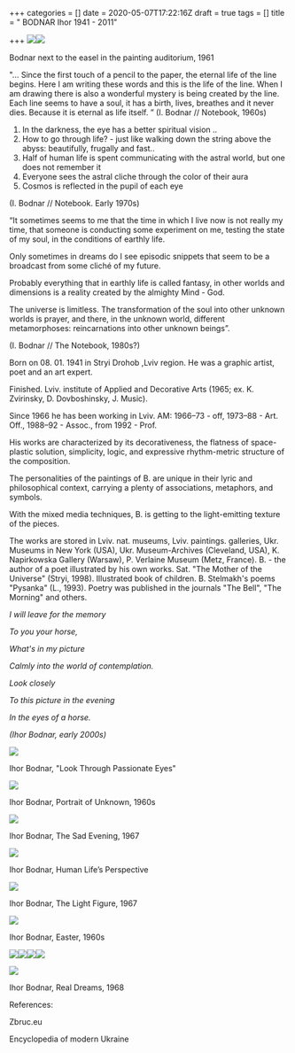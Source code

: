 +++
categories = []
date = 2020-05-07T17:22:16Z
draft = true
tags = []
title = " BODNAR Ihor 1941 - 2011"

+++
![](/uploads/igor-bodnar-realni-mrii-1968-r.jpg)![](/uploads/i-bodnar-za-molbertom-v-auditorii-zhivopisu-1961r.jpg)

Bodnar next to the easel in the painting auditorium, 1961

"... Since the first touch of a pencil to the paper, the eternal life of the line begins. Here I am writing these words and this is the life of the line. When I am drawing there is also a wonderful mystery is being created by the line. Each line seems to have a soul, it has a birth, lives, breathes and it never dies. Because it is eternal as life itself. ” (I. Bodnar // Notebook, 1960s)

1. In the darkness, the eye has a better spiritual vision ..
2. How to go through life? - just like walking down the string above the abyss: beautifully, frugally and fast..
3. Half of human life is spent communicating with the astral world, but one does not remember it
4. Everyone sees the astral cliche through the color of their aura
5. Cosmos is reflected in the pupil of each eye

(I. Bodnar // Notebook. Early 1970s)

“It sometimes seems to me that the time in which I live now is not really my time, that someone is conducting some experiment on me, testing the state of my soul, in the conditions of earthly life.

Only sometimes in dreams do I see episodic snippets that seem to be a broadcast from some cliché of my future.

Probably everything that in earthly life is called fantasy, in other worlds and dimensions is a reality created by the almighty Mind - God.

The universe is limitless. The transformation of the soul into other unknown worlds is prayer, and there, in the unknown world, different metamorphoses: reincarnations into other unknown beings”.

(I. Bodnar // The Notebook, 1980s?)

Born on 08. 01. 1941 in Stryi Drohob ,Lviv region. He was a graphic artist, poet and an art expert.

Finished. Lviv. institute of Applied and Decorative Arts (1965; ex. K. Zvirinsky, D. Dovboshinsky, J. Music).

Since 1966 he has been working in Lviv. AM: 1966–73 - off, 1973–88 - Art. Off., 1988–92 - Assoc., from 1992 - Prof.

His works are characterized by its decorativeness, the flatness of space-plastic solution, simplicity, logic, and expressive rhythm-metric structure of the composition.

The personalities of the paintings of B. are unique in their lyric and philosophical context, carrying a plenty of associations, metaphors, and symbols.

With the mixed media techniques, B. is getting to the light-emitting texture of the pieces.

The works are stored in Lviv. nat. museums, Lviv. paintings. galleries, Ukr. Museums in New York (USA), Ukr. Museum-Archives (Cleveland, USA), K. Napirkowska Gallery (Warsaw), P. Verlaine Museum (Metz, France). B. - the author of a poet illustrated by his own works. Sat. "The Mother of the Universe" (Stryi, 1998). Illustrated book of children. B. Stelmakh's poems "Pysanka" (L., 1993). Poetry was published in the journals "The Bell", "The Morning" and others.

_I will leave for the memory_

_To you your horse,_

_What's in my picture_

_Calmly into the world of contemplation._

_Look closely_

_To this picture in the evening_

_In the eyes of a horse._

_(Ihor Bodnar, early 2000s)_

![](/uploads/igor-bodnar-pogliad-kriz-pristrastni-ochi.jpg)

Ihor Bodnar, "Look Through Passionate Eyes"

![](/uploads/knuga-21-2010-page-004-1.jpg)

Ihor Bodnar, Portrait of Unknown, 1960s

![](/uploads/igor-bodnar-sumnii-vechir-1967-r.jpg)

Ihor Bodnar, The Sad Evening, 1967

![](/uploads/10-perspektyva-lyudskogo-zhyttya.jpg)

Ihor Bodnar, Human Life’s Perspective

![](/uploads/9-svitla-postat-1967.jpg)

Ihor Bodnar, The Light Figure, 1967

![](/uploads/igor-bodnar-velikodnie-1960-ti-rr.jpg)

Ihor Bodnar, Easter, 1960s

![](/uploads/ihor-bodnar-igor-bodnar-february-10-2018-edited-ekslibris-r-ivanichuka-1.jpg)![](/uploads/27867602-2087271201559920-4174286592914131416-n.jpg)![](/uploads/27657363-2087271048226602-3599545099068826975-n.jpg)![](/uploads/ihor-bodnar-igor-bodnar-february-10-2018-edited-ekslibris-r-ivanichuka-1.jpg)

![](/uploads/igor-bodnar-realni-mrii-1968-r.jpg)

Ihor Bodnar, Real Dreams, 1968

References:

Zbruc.eu

Encyclopedia of modern Ukraine